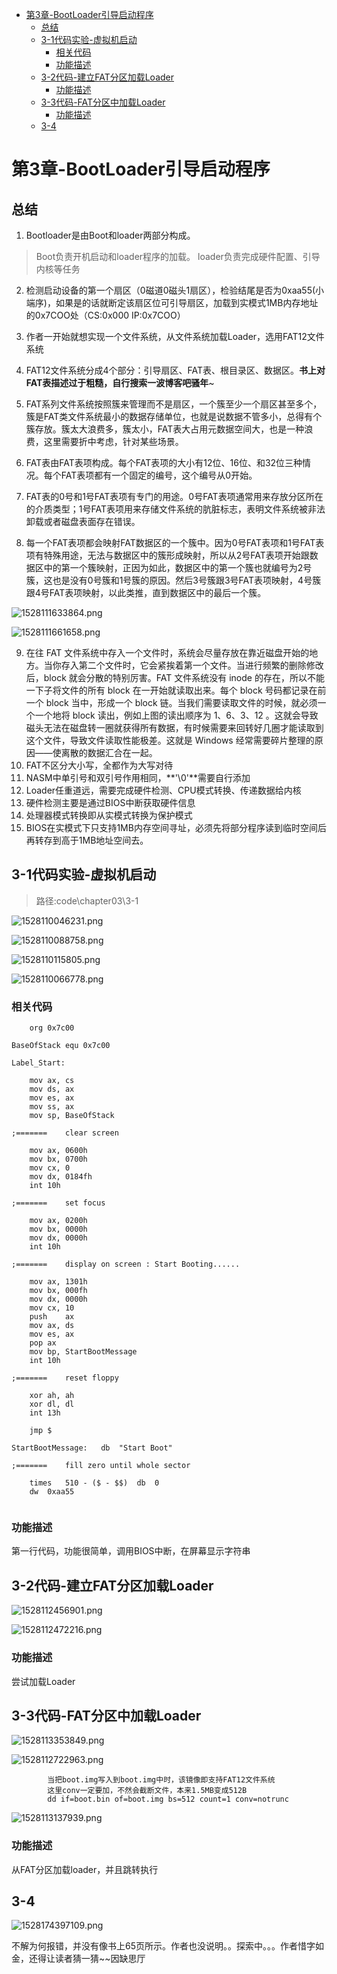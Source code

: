 <!-- TOC depthFrom:1 depthTo:6 withLinks:1 updateOnSave:1 orderedList:0 -->

- [第3章-BootLoader引导启动程序](#第3章-bootloader引导启动程序)
	- [总结](#总结)
	- [3-1代码实验-虚拟机启动](#3-1代码实验-虚拟机启动)
		- [相关代码](#相关代码)
		- [功能描述](#功能描述)
	- [3-2代码-建立FAT分区加载Loader](#3-2代码-建立fat分区加载loader)
		- [功能描述](#功能描述)
	- [3-3代码-FAT分区中加载Loader](#3-3代码-fat分区中加载loader)
		- [功能描述](#功能描述)
	- [3-4](#3-4)

<!-- /TOC -->
# 第3章-BootLoader引导启动程序

## 总结

1. Bootloader是由Boot和loader两部分构成。

> Boot负责开机启动和loader程序的加载。
> loader负责完成硬件配置、引导内核等任务

2. 检测启动设备的第一个扇区（0磁道0磁头1扇区），检验结尾是否为0xaa55(小端序)，如果是的话就断定该扇区位可引导扇区，加载到实模式1MB内存地址的0x7COO处（CS:0x000 IP:0x7COO）

3. 作者一开始就想实现一个文件系统，从文件系统加载Loader，选用FAT12文件系统
4. FAT12文件系统分成4个部分：引导扇区、FAT表、根目录区、数据区。**书上对FAT表描述过于粗糙，自行搜索一波博客吧骚年**~
5. FAT系列文件系统按照簇来管理而不是扇区，一个簇至少一个扇区甚至多个，簇是FAT类文件系统最小的数据存储单位，也就是说数据不管多小，总得有个簇存放。簇太大浪费多，簇太小，FAT表大占用元数据空间大，也是一种浪费，这里需要折中考虑，针对某些场景。
6. FAT表由FAT表项构成。每个FAT表项的大小有12位、16位、和32位三种情况。每个FAT表项都有一个固定的编号，这个编号从0开始。
7. FAT表的0号和1号FAT表项有专门的用途。0号FAT表项通常用来存放分区所在的介质类型；1号FAT表项用来存储文件系统的肮脏标志，表明文件系统被非法卸载或者磁盘表面存在错误。
8. 每一个FAT表项都会映射FAT数据区的一个簇中。因为0号FAT表项和1号FAT表项有特殊用途，无法与数据区中的簇形成映射，所以从2号FAT表项开始跟数据区中的第一个簇映射，正因为如此，数据区中的第一个簇也就编号为2号簇，这也是没有0号簇和1号簇的原因。然后3号簇跟3号FAT表项映射，4号簇跟4号FAT表项映射，以此类推，直到数据区中的最后一个簇。

![1528111633864.png](image/1528111633864.png)

![1528111661658.png](image/1528111661658.png)

9. 在往 FAT 文件系统中存入一个文件时，系统会尽量存放在靠近磁盘开始的地方。当你存入第二个文件时，它会紧挨着第一个文件。当进行频繁的删除修改后，block 就会分散的特别厉害。FAT 文件系统没有 inode 的存在，所以不能一下子将文件的所有 block 在一开始就读取出来。每个 block 号码都记录在前一个 block 当中，形成一个 block 链。当我们需要读取文件的时候，就必须一个一个地将 block 读出，例如上图的读出顺序为 1、6、3、12 。这就会导致磁头无法在磁盘转一圈就获得所有数据，有时候需要来回转好几圈才能读取到这个文件，导致文件读取性能极差。这就是 Windows 经常需要碎片整理的原因——使离散的数据汇合在一起。
10. FAT不区分大小写，全都作为大写对待
11. NASM中单引号和双引号作用相同，**'\0'**需要自行添加
12. Loader任重道远，需要完成硬件检测、CPU模式转换、传递数据给内核
13. 硬件检测主要是通过BIOS中断获取硬件信息
14. 处理器模式转换即从实模式转换为保护模式
15. BIOS在实模式下只支持1MB内存空间寻址，必须先将部分程序读到临时空间后再转存到高于1MB地址空间去。


## 3-1代码实验-虚拟机启动

> 路径:code\chapter03\3-1

![1528110046231.png](image/1528110046231.png)

![1528110088758.png](image/1528110088758.png)

![1528110115805.png](image/1528110115805.png)

![1528110066778.png](image/1528110066778.png)

### 相关代码

```
	org	0x7c00

BaseOfStack	equ	0x7c00

Label_Start:

	mov	ax,	cs
	mov	ds,	ax
	mov	es,	ax
	mov	ss,	ax
	mov	sp,	BaseOfStack

;=======	clear screen

	mov	ax,	0600h
	mov	bx,	0700h
	mov	cx,	0
	mov	dx,	0184fh
	int	10h

;=======	set focus

	mov	ax,	0200h
	mov	bx,	0000h
	mov	dx,	0000h
	int	10h

;=======	display on screen : Start Booting......

	mov	ax,	1301h
	mov	bx,	000fh
	mov	dx,	0000h
	mov	cx,	10
	push	ax
	mov	ax,	ds
	mov	es,	ax
	pop	ax
	mov	bp,	StartBootMessage
	int	10h

;=======	reset floppy

	xor	ah,	ah
	xor	dl,	dl
	int	13h

	jmp	$

StartBootMessage:	db	"Start Boot"

;=======	fill zero until whole sector

	times	510 - ($ - $$)	db	0
	dw	0xaa55


```

### 功能描述

第一行代码，功能很简单，调用BIOS中断，在屏幕显示字符串

## 3-2代码-建立FAT分区加载Loader

![1528112456901.png](image/1528112456901.png)

![1528112472216.png](image/1528112472216.png)

### 功能描述

尝试加载Loader


## 3-3代码-FAT分区中加载Loader

![1528113353849.png](image/1528113353849.png)

![1528112722963.png](image/1528112722963.png)

			当把boot.img写入到boot.img中时，该镜像即支持FAT12文件系统
			这里conv一定要加，不然会截断文件，本来1.5MB变成512B
			dd if=boot.bin of=boot.img bs=512 count=1 conv=notrunc

![1528113137939.png](image/1528113137939.png)

### 功能描述

从FAT分区加载loader，并且跳转执行

## 3-4

![1528174397109.png](image/1528174397109.png)

不解为何报错，并没有像书上65页所示。作者也没说明。。探索中。。。作者惜字如金，还得让读者猜一猜~~因缺思厅
